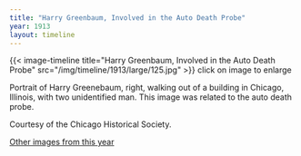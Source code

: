 ```yaml
---
title: "Harry Greenbaum, Involved in the Auto Death Probe"
year: 1913
layout: timeline
---
```


{{< image-timeline title="Harry Greenbaum, Involved in the Auto Death Probe" src="/img/timeline/1913/large/125.jpg" >}}
click on image to enlarge

Portrait of Harry Greenebaum, right, walking out of a building in Chicago, Illinois, with two unidentified man. This image was related to the auto death probe. 

Courtesy of the Chicago Historical Society.

[Other images from this year](/historical/timeline/1913)